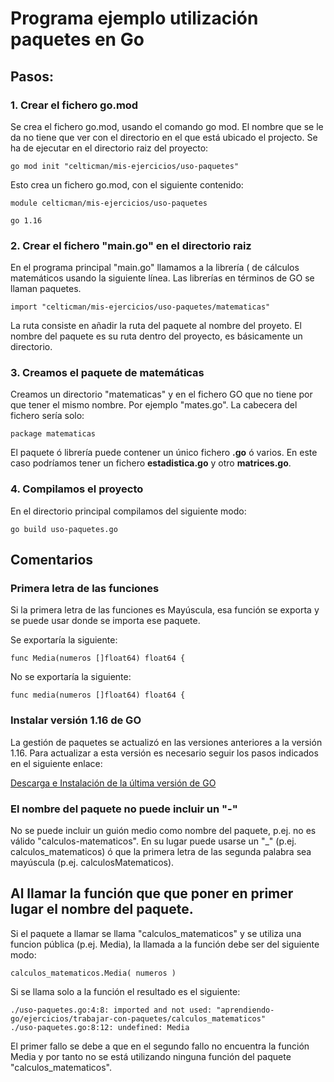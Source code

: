 # Programa ejemplo utilización paquetes en Go

## Pasos:

### 1. Crear el fichero go.mod 

Se crea el fichero go.mod, usando el comando go mod. El nombre que se le da no tiene que ver con el directorio en el que está ubicado el projecto. Se ha de ejecutar en el directorio raiz del proyecto:

	go mod init "celticman/mis-ejercicios/uso-paquetes"

Esto crea un fichero go.mod, con el siguiente contenido:

	module celticman/mis-ejercicios/uso-paquetes

	go 1.16

### 2. Crear el fichero "main.go" en el directorio raiz

En el programa principal "main.go" llamamos a la librería ( de cálculos matemáticos usando la siguiente línea. Las librerías en términos de GO se llaman paquetes.

	import "celticman/mis-ejercicios/uso-paquetes/matematicas"

La ruta consiste en añadir la ruta del paquete al nombre del proyeto. El nombre del paquete es su ruta dentro del proyecto, es básicamente un directorio.

### 3. Creamos el paquete de matemáticas

Creamos un directorio "matematicas" y en el fichero GO que no tiene por que tener el mismo nombre. Por ejemplo "mates.go". La cabecera del fichero sería solo:

	package matematicas

El paquete ó librería puede contener un único fichero **.go** ó varios. En este caso podríamos tener un fichero **estadistica.go** y otro **matrices.go**.

### 4. Compilamos el proyecto

En el directorio principal compilamos del siguiente modo:

	go build uso-paquetes.go
	
## Comentarios 

### Primera letra de las funciones

Si la primera letra de las funciones es Mayúscula, esa función se exporta y se puede usar donde se importa ese paquete.

Se exportaría la siguiente:

	func Media(numeros []float64) float64 {

No se exportaría la siguiente:

	func media(numeros []float64) float64 {

### Instalar versión 1.16 de GO

La gestión de paquetes se actualizó en las versiones anteriores a la versión 1.16. Para actualizar a esta versión es necesario seguir los pasos indicados en el siguiente enlace:

[Descarga e Instalación de la última versión de GO](https://golang.org/doc/install)

### El nombre del paquete no puede incluir un "-"

No se puede incluir un guión medio como nombre del paquete, p.ej. no es válido "calculos-matematicos". En su lugar puede usarse un "_" (p.ej. calculos_matematicos) ó que la primera letra de las segunda palabra sea mayúscula (p.ej. calculosMatematicos).

## Al llamar la función que que poner en primer lugar el nombre del paquete.

Si el paquete a llamar se llama "calculos_matematicos" y se utiliza una funcion pública (p.ej. Media), la llamada a la función debe ser del siguiente modo:

	calculos_matematicos.Media( numeros )
	
Si se llama solo a la función el resultado es el siguiente:

	./uso-paquetes.go:4:8: imported and not used: "aprendiendo-go/ejercicios/trabajar-con-paquetes/calculos_matematicos"
	./uso-paquetes.go:8:12: undefined: Media

El primer fallo se debe a que en el segundo fallo no encuentra la función Media y por tanto no se está utilizando ninguna función del paquete "calculos_matematicos".
